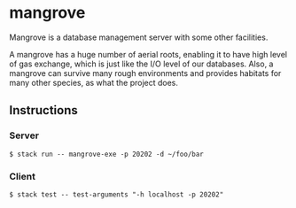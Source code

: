 # mangrove

Mangrove is a database management server with some other facilities.

A mangrove has a huge number of aerial roots, enabling it to have high level of gas exchange, which is just like the I/O level of our databases. Also, a mangrove can survive many rough environments and provides habitats for many other species, as what the project does.

## Instructions

### Server

```
$ stack run -- mangrove-exe -p 20202 -d ~/foo/bar
```

### Client
```
$ stack test -- test-arguments "-h localhost -p 20202"
```
